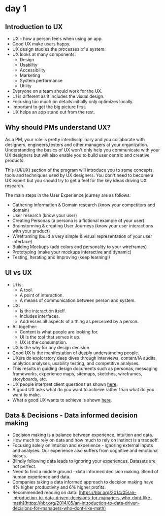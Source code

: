 # day 1

## Introduction to UX

* UX - how a person feels when using an app.
* Good UX make users happy.
* UX design studies the processes of a system.
* UX looks at many components:
  * Design
  * Usability
  * Accessibility
  * Marketing
  * System performance
  * Utility
* Everyone on a team should work for the UX.
* UI is different as it includes the visual design.
* Focusing too much on details initially only optimizes locally.
* Important to get the big picture first.
* UX helps an app stand out from the rest.

## Why should PMs understand UX?

As a PM, your role is pretty interdisciplinary and you collaborate with designers, engineers,testers and other managers at your organization. Understanding the basics of UX won't only help you communicate with your UX designers but will also enable you to build user centric and creative products. 

This (UI/UX) section of the program will introduce you to some concepts, tools and techniques used by UX designers. You don't need to become a UX expert but you should try to get a feel for the key ideas driving UX research. 

The main steps in the User Experience journey are as follows:

* Gathering Information & Domain research (know your competitors and domain)
* User research (know your user)
* Creating Personas (a persona is a fictional example of your user)
* Brainstorming & creating User Journeys (know your user interactions with your product)
* Wireframing (build a very simple & visual representation of your user interface)
* Building Mockups (add colors and personality to your wireframes)
* Prototyping (make your mockups interactive and dynamic)
* Testing, Iterating and Improving (keep learning!)

## UI vs UX

* UI is:
  * A tool.
  * A point of interaction.
  * A means of communication between person and system.
* UX:
  * Is the interaction itself.
  * Includes interfaces.
  * Addresses all aspects of a thing as perceived by a person.
* All together:
  * Content is what people are looking for.
  * UI is the tool that serves it up.
  * UX is the consumption.
* UX is the why for any design decision.
* Good UX is the manifestation of deeply understanding people.
* UXers do exploratory deep dives through interviews, content/IA audits, analytics analyses, usability testing, and competitive analyses.
* This results in guiding design documents such as personas, messaging frameworks, experience maps, sitemaps, sketches, wireframes, storyboards, etc.
* UX people interpret client questions as shown [here](https://raw.githubusercontent.com/pratnala/learning-notes/master/moocs/feelthelearn-product-manager/tuning-your-ux-ear.png).
* A good UX asks what do you want to achieve rather than what do you want to make.
* What a good UX wants to achieve is shown [here](https://raw.githubusercontent.com/pratnala/learning-notes/master/moocs/feelthelearn-product-manager/ux-goals.png).

## Data & Decisions - Data informed decision making

* Decision making is a balance between experience, intuition and data.
* How much to rely on data and how much to rely on instinct is a tradeoff.
* Focusing solely on intuition and experience - ignoring external inputs and analyses. Our experience also suffers from cognitive and emotional biases.
* Blindly following data leads to ignoring your experiences. Datasets are not perfect.
* Need to find a middle ground - data informed decision making. Blend of human experience and data.
* Companies taking a data informed approach to decision making have 4% higher productivity and 6% higher profits.
* Recommended reading on data: [https://hbr.org/2014/05/an-introduction-to-data-driven-decisions-for-managers-who-dont-like-math](https://hbr.org/2014/05/an-introduction-to-data-driven-decisions-for-managers-who-dont-like-math)